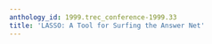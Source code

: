```yaml
---
anthology_id: 1999.trec_conference-1999.33
title: 'LASSO: A Tool for Surfing the Answer Net'
---
```

